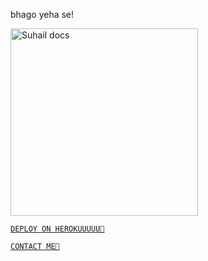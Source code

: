 bhago yeha se!











<img alt="Suhail docs" height="300" src="https://telegra.ph/file/b90be5c3190a99448239a.jpg">
  </a>
</p>






 [`DEPLOY ON HEROKUUUUU💌`](https://heroku.com/deploy?template=https://github.com/Himasopn/anti-bandepleyer)


 [`CONTACT ME💫`](https://wa.me/917002015750)
